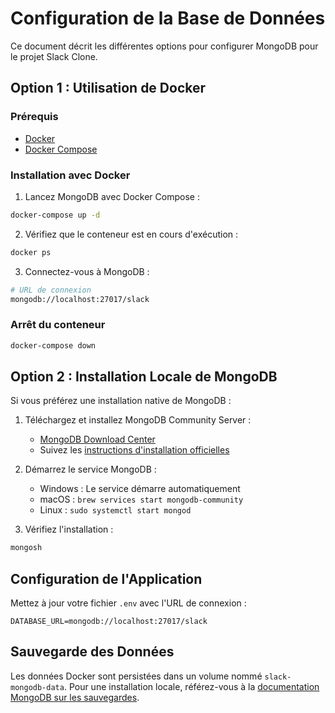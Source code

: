 # Configuration de la Base de Données

Ce document décrit les différentes options pour configurer MongoDB pour le projet Slack Clone.

## Option 1 : Utilisation de Docker

### Prérequis
- [Docker](https://www.docker.com/get-started)
- [Docker Compose](https://docs.docker.com/compose/install/)

### Installation avec Docker

1. Lancez MongoDB avec Docker Compose :
```bash
docker-compose up -d
```

2. Vérifiez que le conteneur est en cours d'exécution :
```bash
docker ps
```

3. Connectez-vous à MongoDB :
```bash
# URL de connexion
mongodb://localhost:27017/slack
```

### Arrêt du conteneur
```bash
docker-compose down
```

## Option 2 : Installation Locale de MongoDB

Si vous préférez une installation native de MongoDB :

1. Téléchargez et installez MongoDB Community Server :
   - [MongoDB Download Center](https://www.mongodb.com/try/download/community)
   - Suivez les [instructions d'installation officielles](https://www.mongodb.com/docs/manual/installation/)

2. Démarrez le service MongoDB :
   - Windows : Le service démarre automatiquement
   - macOS : `brew services start mongodb-community`
   - Linux : `sudo systemctl start mongod`

3. Vérifiez l'installation :
```bash
mongosh
```

## Configuration de l'Application

Mettez à jour votre fichier `.env` avec l'URL de connexion :

```env
DATABASE_URL=mongodb://localhost:27017/slack
```

## Sauvegarde des Données

Les données Docker sont persistées dans un volume nommé `slack-mongodb-data`. Pour une installation locale, référez-vous à la [documentation MongoDB sur les sauvegardes](https://www.mongodb.com/docs/manual/core/backups/).
